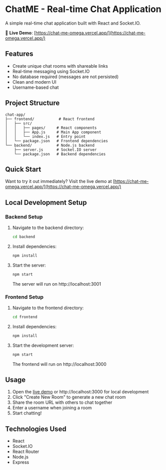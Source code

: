 # ChatME - Real-time Chat Application

A simple real-time chat application built with React and Socket.IO.

🚀 **Live Demo**: [https://chat-me-omega.vercel.app/](https://chat-me-omega.vercel.app/)

## Features

- Create unique chat rooms with shareable links
- Real-time messaging using Socket.IO
- No database required (messages are not persisted)
- Clean and modern UI
- Username-based chat

## Project Structure

```
chat-app/
├── frontend/           # React frontend
│   ├── src/
│   │   ├── pages/     # React components
│   │   ├── App.js     # Main App component
│   │   └── index.js   # Entry point
│   └── package.json   # Frontend dependencies
└── backend/           # Node.js backend
    ├── server.js      # Socket.IO server
    └── package.json   # Backend dependencies
```

## Quick Start

Want to try it out immediately? Visit the live demo at [https://chat-me-omega.vercel.app/](https://chat-me-omega.vercel.app/)

## Local Development Setup

### Backend Setup

1. Navigate to the backend directory:
   ```bash
   cd backend
   ```

2. Install dependencies:
   ```bash
   npm install
   ```

3. Start the server:
   ```bash
   npm start
   ```
   The server will run on http://localhost:3001

### Frontend Setup

1. Navigate to the frontend directory:
   ```bash
   cd frontend
   ```

2. Install dependencies:
   ```bash
   npm install
   ```

3. Start the development server:
   ```bash
   npm start
   ```
   The frontend will run on http://localhost:3000

## Usage

1. Open the [live demo](https://chat-me-omega.vercel.app/) or http://localhost:3000 for local development
2. Click "Create New Room" to generate a new chat room
3. Share the room URL with others to chat together
4. Enter a username when joining a room
5. Start chatting!

## Technologies Used

- React
- Socket.IO
- React Router
- Node.js
- Express
